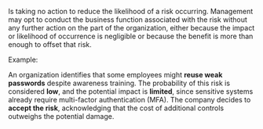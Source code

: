 Is taking no action to reduce the likelihood of a risk occurring. Management may opt to conduct the business function associated with the risk without any further action on the part of the organization, either because the impact or likelihood of occurrence is negligible or because the benefit is more than enough to offset that risk.

Example:

An organization identifies that some employees might **reuse weak passwords** despite awareness training. The probability of this risk is considered **low**, and the potential impact is **limited**, since sensitive systems already require multi-factor authentication (MFA). The company decides to **accept the risk**, acknowledging that the cost of additional controls outweighs the potential damage.